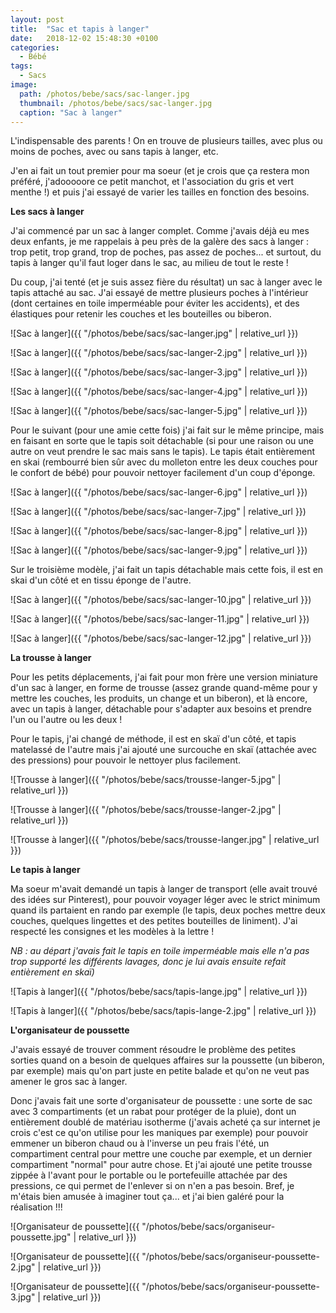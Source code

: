 ```yaml
---
layout: post
title:  "Sac et tapis à langer"
date:   2018-12-02 15:48:30 +0100
categories: 
  - Bébé
tags: 
  - Sacs
image:
  path: /photos/bebe/sacs/sac-langer.jpg
  thumbnail: /photos/bebe/sacs/sac-langer.jpg
  caption: "Sac à langer"
---
```


L'indispensable des parents ! On en trouve de plusieurs tailles, avec plus ou moins de poches, avec ou sans tapis à langer, etc. 

J'en ai fait un tout premier pour ma soeur (et je crois que ça restera mon préféré, j'adooooore ce petit manchot, et l'association du gris et vert menthe !) et puis j'ai essayé de varier les tailles en fonction des besoins. 

<!-- more -->

**Les sacs à langer**

J'ai commencé par un sac à langer complet. Comme j'avais déjà eu mes deux enfants, je me rappelais à peu près de la galère des sacs à langer : trop petit, trop grand, trop de poches, pas assez de poches... et surtout, du tapis à langer qu'il faut loger dans le sac, au milieu de tout le reste ! 

Du coup, j'ai tenté (et je suis assez fière du résultat) un sac à langer avec le tapis attaché au sac. J'ai essayé de mettre plusieurs poches à l'intérieur (dont certaines en toile imperméable pour éviter les accidents), et des élastiques pour retenir les couches et les bouteilles ou biberon. 


![Sac à langer]({{ "/photos/bebe/sacs/sac-langer.jpg" | relative_url }})

![Sac à langer]({{ "/photos/bebe/sacs/sac-langer-2.jpg" | relative_url }})

![Sac à langer]({{ "/photos/bebe/sacs/sac-langer-3.jpg" | relative_url }})

![Sac à langer]({{ "/photos/bebe/sacs/sac-langer-4.jpg" | relative_url }})

![Sac à langer]({{ "/photos/bebe/sacs/sac-langer-5.jpg" | relative_url }})

Pour le suivant (pour une amie cette fois) j'ai fait sur le même principe, mais en faisant en sorte que le tapis soit détachable (si pour une raison ou une autre on veut prendre le sac mais sans le tapis). Le tapis était entièrement en skai (rembourré bien sûr avec du molleton entre les deux couches pour le confort de bébé) pour pouvoir nettoyer facilement d'un coup d'éponge.

![Sac à langer]({{ "/photos/bebe/sacs/sac-langer-6.jpg" | relative_url }})

![Sac à langer]({{ "/photos/bebe/sacs/sac-langer-7.jpg" | relative_url }})

![Sac à langer]({{ "/photos/bebe/sacs/sac-langer-8.jpg" | relative_url }})

![Sac à langer]({{ "/photos/bebe/sacs/sac-langer-9.jpg" | relative_url }})

Sur le troisième modèle, j'ai fait un tapis détachable mais cette fois, il est en skai d'un côté et en tissu éponge de l'autre.  

![Sac à langer]({{ "/photos/bebe/sacs/sac-langer-10.jpg" | relative_url }})

![Sac à langer]({{ "/photos/bebe/sacs/sac-langer-11.jpg" | relative_url }})

![Sac à langer]({{ "/photos/bebe/sacs/sac-langer-12.jpg" | relative_url }})


**La trousse à langer**

Pour les petits déplacements, j'ai fait pour mon frère une version miniature d'un sac à langer, en forme de trousse (assez grande quand-même pour y mettre les couches, les produits, un change et un biberon), et là encore, avec un tapis à langer, détachable pour s'adapter aux besoins et prendre l'un ou l'autre ou les deux ! 

Pour le tapis, j'ai changé de méthode, il est en skaï d'un côté, et tapis matelassé de l'autre mais j'ai ajouté une surcouche en skaï (attachée avec des pressions) pour pouvoir le nettoyer plus facilement. 

![Trousse à langer]({{ "/photos/bebe/sacs/trousse-langer-5.jpg" | relative_url }})

![Trousse à langer]({{ "/photos/bebe/sacs/trousse-langer-2.jpg" | relative_url }})

![Trousse à langer]({{ "/photos/bebe/sacs/trousse-langer.jpg" | relative_url }})


**Le tapis à langer**

Ma soeur m'avait demandé un tapis à langer de transport (elle avait trouvé des idées sur Pinterest), pour pouvoir voyager léger avec le strict minimum quand ils partaient en rando par exemple (le tapis, deux poches mettre deux couches, quelques lingettes et des petites bouteilles de liniment). J'ai respecté les consignes et les modèles à la lettre !

_NB : au départ j'avais fait le tapis en toile imperméable mais elle n'a pas trop supporté les différents lavages, donc je lui avais ensuite refait entièrement en skaï)_

![Tapis à langer]({{ "/photos/bebe/sacs/tapis-lange.jpg" | relative_url }})

![Tapis à langer]({{ "/photos/bebe/sacs/tapis-lange-2.jpg" | relative_url }})


**L'organisateur de poussette**

J'avais essayé de trouver comment résoudre le problème des petites sorties quand on a besoin de quelques affaires sur la poussette (un biberon, par exemple) mais qu'on part juste en petite balade et qu'on ne veut pas amener le gros sac à langer. 

Donc j'avais fait une sorte d'organisateur de poussette : une sorte de sac avec 3 compartiments (et un rabat pour protéger de la pluie), dont un entièrement doublé de matériau isotherme (j'avais acheté ça sur internet je crois c'est ce qu'on utilise pour les maniques par exemple) pour pouvoir emmener un biberon chaud ou à l'inverse un peu frais l'été, un compartiment central pour mettre une couche par exemple, et un dernier compartiment "normal" pour autre chose. Et j'ai ajouté une petite trousse zippée à l'avant pour le portable ou le portefeuille attachée par des pressions, ce qui permet de l'enlever si on n'en a pas besoin. Bref, je m'étais bien amusée à imaginer tout ça... et j'ai bien galéré pour la réalisation !!!

![Organisateur de poussette]({{ "/photos/bebe/sacs/organiseur-poussette.jpg" | relative_url }})

![Organisateur de poussette]({{ "/photos/bebe/sacs/organiseur-poussette-2.jpg" | relative_url }})

![Organisateur de poussette]({{ "/photos/bebe/sacs/organiseur-poussette-3.jpg" | relative_url }})